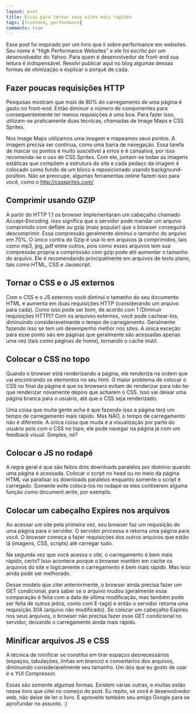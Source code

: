 ```yaml
---
layout: post
title: Dicas para tornar seus sites mais rápidos
tags: [frontend, performance]
comments: true
---
```


Esse post foi inspirado por um livro que li sobre performance em websites. Seu nome é “High Performance Websites” e ele foi escrito por um desenvolvedor do Yahoo. Para quem é desenvolvedor de front-end sua leitura é indispensável. Resolvi publicar aqui no blog algumas dessas formas de otimização e explicar o porquê de cada.

Fazer poucas requisições HTTP
------------------------------


Pesquisas mostram que mais de 80% do carregamento de uma página é gasto no front-end. Então diminuir o número de componentes para consequentemente ter menos requisições é uma boa. Para fazer isso, utilizam-se praticamente duas técnicas, chamadas de Image Maps e CSS Sprites.

Nos Image Maps utilizamos uma imagem e mapeamos seus pontos. A imagem precisa ser contínua, como uma barra de navegação. Essa tarefa de marcar os pontos é muito suscetível a erros e é cansativa, por isso recomenda-se o uso de CSS Sprites. Com ele, juntam-se todas as imagens estáticas que compõem a estrutura do site e cada pedaço da imagem é colocado como fundo de um bloco e reposicionado usando background-position. Não se preocupe, algumas ferramentas online fazem isso para você, como o http://csssprites.com/

Comprimir usando GZIP
------------------------------

A partir do HTTP 1.1 os browser implementaram um cabeçalho chamado Accept-Encoding. Isso significa que o servidor pode mandar um arquivo comprimido com deflate ou gzip (mais popular) que o browser conseguirá descomprimir. Essa compressão geralmente diminui o tamanho do arquivo em 70%. O único contra do Gzip é usá-lo em arquivos já comprimidos, tais como mp3, jpg, pdf entre outros, pois como esses arquivos tem sua compressão própria a compressão com gzip pode até aumentar o tamanho do arquivo. Ele é recomendando principalmente em arquivos de texto plano, tais como HTML, CSS e Javascript.

Tornar o CSS e o JS externos
------------------------------

Com o CSS e o JS externos você diminui o tamanho do seu documento HTML e aumenta em duas requisições HTTP (considerando um arquivo para cada). Como isso pode ser bom, de acordo com 1 (Diminuir requisições HTTP)? Com os arquivos externos, você pode cachear-los, diminuindo consideravelmente o tempo de carregamento. Geralmente fazendo isso se tem um desempenho melhor nos sites. A única exceção para esse ponto são em páginas que geralmente são acessadas apenas uma vez (tais como páginas de home), tornando o cache inútil.

Colocar o CSS no topo
------------------------------

Quando o browser está renderizando a página, ele renderiza na ordem que vai encontrando os elementos no seu html. O maior problema de colocar o CSS no final da página é que os browsers evitam de renderizar para não ter que renderizar novamente depois que acharem o CSS. Isso vai deixar uma página branca para o usuário, até que o CSS seja renderizado.

Uma coisa que muita gente acha é que fazendo isso a página terá um tempo de carregamento mais rápido. Mas NÃO, o tempo de carregamento não é diferente. A única coisa que muda é a visualização por parte do usuário pois com o CSS no topo, ele pode navegar na página já com um feedback visual. Simples, né?

Colocar o JS no rodapé
------------------------------

A regra geral é que são feitos dois downloads paralelos por domínio quando uma página é acessada. Colocar o script no head ou no meio da página HTML vai paralisar os downloads paralelos enquanto somente o script é carregado. Somente evite colocá-los no rodapé se eles contiverem alguma função como document.write, por exemplo.

Colocar um cabeçalho Expires nos arquivos
------------------------------

Ao acessar um site pela primeira vez, seu browser faz um requisição de uma página para o servidor. O servidor processa e retorna uma página para você. O browser começa a fazer requisições dos outros arquivos que estão lá (imagens, CSS, scripts) até carregar tudo.

Na segunda vez que você acessa o site, o carregamento é bem mais rápido, certo? Isso acontece porque o browser mantêm em cache os arquivos do site e logicamente o carregamento é bem mais rápido. Mas isso ainda pode ser melhorado.

Desse modelo que citei anteriormente, o browser ainda precisa fazer um GET condicional, para saber se o arquivo mudou (geralmente essa comparação é feita com a data de última modificação, mas também pode ser feita de outros jeitos, como com E-tags) e então o servidor retorna uma requisição 304 (arquivo não modificado). Se colocar um cabeçalho Expires nos seus arquivos, o browser não precisa fazer esse GET condicional no servidor, deixando o carregamento ainda mais rápido.

Minificar arquivos JS e CSS
------------------------------

A técnica de minificar se constitui em tirar espaços desnecessários (espaços, tabulações, linhas em branco) e comentários dos arquivos, diminuindo consideravelmente seu tamanho.
Um dos que eu gosto de usar é o YUI Compressor.

Essas são somente algumas formas. Existem várias outras, e muitas estão nesse livro que citei no começo do post. Eu repito, se você é desenvolvedor web, não deixe de ler o livro. E aproveite também seu amigo Google para se aprofundar no assunto. :)